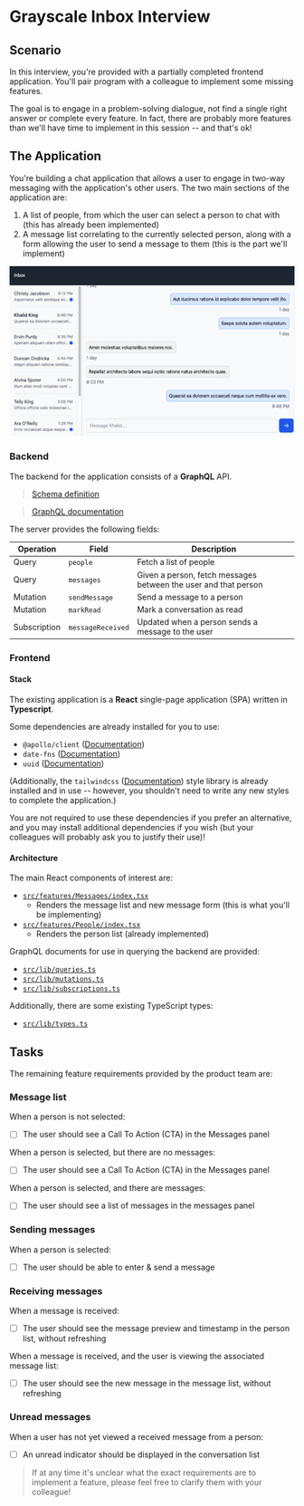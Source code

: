 # Grayscale Inbox Interview

## Scenario

In this interview, you're provided with a partially completed frontend application. You'll pair program with a colleague to implement some missing features.

The goal is to engage in a problem-solving dialogue, not find a single right answer or complete every feature. In fact, there are probably more features than we'll have time to implement in this session -- and that's ok!

## The Application

You're building a chat application that allows a user to engage in two-way messaging with the application's other users. The two main sections of the application are:

1. A list of people, from which the user can select a person to chat with (this has already been implemented)
2. A message list correlating to the currently selected person, along with a form allowing the user to send a message to them (this is the part we'll implement)

![The completed app](docs/app.png)

### Backend

The backend for the application consists of a **GraphQL** API.

> [Schema definition](typeDefs.graphql)

> [GraphQL documentation](https://graphql.org/learn/)

The server provides the following fields:

| Operation    | Field             | Description                                                     |
| ------------ | ----------------- | --------------------------------------------------------------- |
| Query        | `people`          | Fetch a list of people                                          |
| Query        | `messages`        | Given a person, fetch messages between the user and that person |
| Mutation     | `sendMessage`     | Send a message to a person                                      |
| Mutation     | `markRead`        | Mark a conversation as read                                     |
| Subscription | `messageReceived` | Updated when a person sends a message to the user               |

### Frontend

#### Stack

The existing application is a **React** single-page application (SPA) written in **Typescript**.

Some dependencies are already installed for you to use:

- `@apollo/client` ([Documentation](https://www.apollographql.com/docs/react/))
- `date-fns` ([Documentation](https://date-fns.org/))
- `uuid` ([Documentation](https://www.npmjs.com/package/uuid/))

(Additionally, the `tailwindcss` ([Documentation](https://tailwindcss.com/docs/installation)) style library is already installed and in use -- however, you shouldn't need to write any new styles to complete the application.)

You are not required to use these dependencies if you prefer an alternative, and you may install additional dependencies if you wish (but your colleagues will probably ask you to justify their use)!

#### Architecture

The main React components of interest are:

- [`src/features/Messages/index.tsx`](src/features/Messages/index.tsx)
  - Renders the message list and new message form (this is what you'll be implementing)
- [`src/features/People/index.tsx`](src/features/People/index.tsx)
  - Renders the person list (already implemented)

GraphQL documents for use in querying the backend are provided:

- [`src/lib/queries.ts`](src/lib/queries.ts)
- [`src/lib/mutations.ts`](src/lib/mutations.ts)
- [`src/lib/subscriptions.ts`](src/lib/subscriptions.ts)

Additionally, there are some existing TypeScript types:

- [`src/lib/types.ts`](src/lib/types.ts)

## Tasks

The remaining feature requirements provided by the product team are:

### Message list

When a person is not selected:

- [ ] The user should see a Call To Action (CTA) in the Messages panel

When a person is selected, but there are no messages:

- [ ] The user should see a Call To Action (CTA) in the Messages panel

When a person is selected, and there are messages:

- [ ] The user should see a list of messages in the messages panel

### Sending messages

When a person is selected:

- [ ] The user should be able to enter & send a message

### Receiving messages

When a message is received:

- [ ] The user should see the message preview and timestamp in the person list, without refreshing

When a message is received, and the user is viewing the associated message list:

- [ ] The user should see the new message in the message list, without refreshing

### Unread messages

When a user has not yet viewed a received message from a person:

- [ ] An unread indicator should be displayed in the conversation list

> If at any time it's unclear what the exact requirements are to implement a feature, please feel free to
> clarify them with your colleague!
